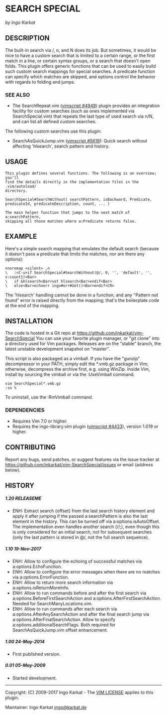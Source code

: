 SEARCH SPECIAL   
===============================================================================
_by Ingo Karkat_

DESCRIPTION
------------------------------------------------------------------------------

The built-in search via /, n, and N does its job. But sometimes, it
would be nice to have a custom search that is limited to a certain range, or
the first match in a line, or certain syntax groups, or a search that doesn't
open folds. This plugin offers generic functions that can be used to easily
build such custom search mappings for special searches. A predicate function
can specify which matches are skipped, and options control the behavior with
regards to folding and jumps.

### SEE ALSO

- The SearchRepeat.vim ([vimscript #4949](http://www.vim.org/scripts/script.php?script_id=4949)) plugin provides an integration
  facility for custom searches (such as ones implemented via
  SearchSpecial.vim) that repeats the last type of used search via n/N, and
  can list all defined custom searches.

The following custom searches use this plugin:

- SearchAsQuickJump.vim ([vimscript #5619](http://www.vim.org/scripts/script.php?script_id=5619)):
  Quick search without affecting 'hlsearch', search pattern and history.

USAGE
------------------------------------------------------------------------------

    This plugin defines several functions. The following is an overview; you'll
    find the details directly in the implementation files in the .vim/autoload/
    directory.

    SearchSpecial#SearchWithout( searchPattern, isBackward, Predicate, predicateId, predicateDescription, count, ... )

    The main helper function that jumps to the next match of a:searchPattern,
    skipping all those matches where a:Predicate returns false.

EXAMPLE
------------------------------------------------------------------------------

Here's a simple search mapping that emulates the default search (because it
doesn't pass a predicate that limits the matches, nor are there any options):

    nnoremap <silent> ,n
    \   :<C-u>if SearchSpecial#SearchWithout(@/, 0, '', 'default', '', v:count1)<Bar>
    \   if &hlsearch<Bar>set hlsearch<Bar>endif<Bar>
    \   else<Bar>echoerr ingo#err#Get()<Bar>endif<CR>

The 'hlsearch' handling cannot be done in a function; and any "Pattern not
found" error is raised directly from the mapping; that's the boilerplate code
at the end of the mapping.

INSTALLATION
------------------------------------------------------------------------------

The code is hosted in a Git repo at
    https://github.com/inkarkat/vim-SearchSpecial
You can use your favorite plugin manager, or "git clone" into a directory used
for Vim packages. Releases are on the "stable" branch, the latest unstable
development snapshot on "master".

This script is also packaged as a vimball. If you have the "gunzip"
decompressor in your PATH, simply edit the \*.vmb.gz package in Vim; otherwise,
decompress the archive first, e.g. using WinZip. Inside Vim, install by
sourcing the vimball or via the :UseVimball command.

    vim SearchSpecial*.vmb.gz
    :so %

To uninstall, use the :RmVimball command.

### DEPENDENCIES

- Requires Vim 7.0 or higher.
- Requires the ingo-library.vim plugin ([vimscript #4433](http://www.vim.org/scripts/script.php?script_id=4433)), version 1.019 or
  higher.

CONTRIBUTING
------------------------------------------------------------------------------

Report any bugs, send patches, or suggest features via the issue tracker at
https://github.com/inkarkat/vim-SearchSpecial/issues or email (address below).

HISTORY
------------------------------------------------------------------------------

##### 1.20    RELEASEME
- ENH: Extract search {offset} from the last search history element and apply
  it after jumping if the passed a:searchPattern is also the last element in
  the history. This can be turned off via a:options.isAutoOffset. The
  implementation even handles another search (//;), even though this is only
  considered for an initial search, not for subsequent searches (only the last
  pattern is stored in @/, not the full search sequence).

##### 1.10    19-Nov-2017
- ENH: Allow to configure the echoing of successful matches via
  a:options.EchoFunction.
- ENH: Allow to configure the error messages when there are no matches via
  a:options.ErrorFunction.
- ENH: Allow to return more search information via a:options.isReturnMoreInfo.
- ENH: Allow to run commands before and after the first search via
  a:options.BeforeFirstSearchAction and a:options.AfterFirstSearchAction.
  Needed for SearchManyLocations.vim.
- ENH: Allow to run commands after each search via
  a:options.AfterAnySearchAction and after the final search jump via
  a:options.AfterFinalSearchAction. Allow to specify
  a:options.additionalSearchFlags. Both required for SearchAsQuickJump.vim
  offset enhancement.

##### 1.00    24-May-2014
- First published version.

##### 0.01    05-May-2009
- Started development.

------------------------------------------------------------------------------
Copyright: (C) 2009-2017 Ingo Karkat -
The [VIM LICENSE](http://vimdoc.sourceforge.net/htmldoc/uganda.html#license) applies to this plugin.

Maintainer:     Ingo Karkat <ingo@karkat.de>
